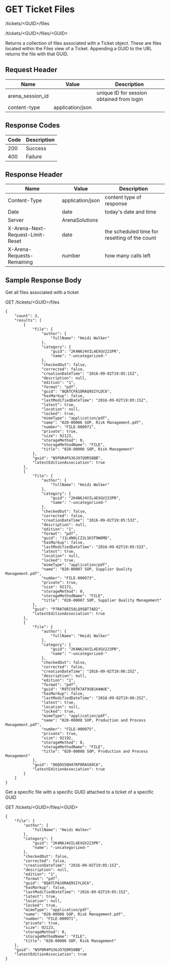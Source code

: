 # GET Ticket Files
/tickets/&lt;GUID&gt;/files

/tickets/&lt;GUID&gt;/files/&lt;GUID&gt;

Returns a collection of  files associated with a Ticket   object. These are files located within the Files view of a Ticket. Appending a GUID to the URL returns the file with that GUID.

## Request Header

| Name<br> | Value<br> | Description<br> |
|  --- |  --- |  --- | 
| arena_session_id<br> |   | unique ID for session obtained from login<br> |
| content-type<br> | application/json<br> |   |

## Response Codes

| Code<br> | Description<br> |
|  --- |  --- | 
| 200<br> | Success<br> |
| 400<br> | Failure<br> |

## Response Header

| Name<br> | Value<br> | Description<br> |
|  --- |  --- |  --- | 
| Content-Type<br> | application/json<br> | content type of response<br> |
| Date<br> | date<br> | today's date and time<br> |
| Server<br> | ArenaSolutions<br> |   |
| X-Arena-Next-Request-Limit-Reset<br> | date<br> | the scheduled time for resetting of the count<br> |
| X-Arena-Requests-Remaining<br> | number<br> | how many calls left<br> |

## Sample Response Body
Get all files associated with a  ticket

GET /tickets/&lt;GUID&gt;/files

```
{
    "count": 3,
    "results": [
        {
            "file": {
                "author": {
                    "fullName": "Heidi Walker"
                },
                "category": {
                    "guid": "2K4N6J4VIL4EXGV223PR",
                    "name": "-uncategorized-"
                },
                "checkedOut": false,
                "corrected": false,
                "creationDateTime": "2016-09-02T19:05:15Z",
                "description": null,
                "edition": "1",
                "format": "pdf",
                "guid": "8QATCPA1ORAQ9SIYLDC6",
                "hasMarkup": false,
                "lastModifiedDateTime": "2016-09-02T19:05:15Z",
                "latest": true,
                "location": null,
                "locked": true,
                "mimeType": "application/pdf",
                "name": "020-00006 SOP, Risk Management.pdf",
                "number": "FILE-000971",
                "private": true,
                "size": 92123,
                "storageMethod": 0,
                "storageMethodName": "FILE",
                "title": "020-00006 SOP, Risk Management"
            },
            "guid": "N5P8R4PG36JO7Q9R58BB",
            "latestEditionAssociation": true
        },
        {
            "file": {
                "author": {
                    "fullName": "Heidi Walker"
                },
                "category": {
                    "guid": "2K4N6J4VIL4EXGV223PR",
                    "name": "-uncategorized-"
                },
                "checkedOut": false,
                "corrected": false,
                "creationDateTime": "2016-09-02T19:05:53Z",
                "description": null,
                "edition": "1",
                "format": "pdf",
                "guid": "J1L4N0LCZ2L1K3T9WOMD",
                "hasMarkup": false,
                "lastModifiedDateTime": "2016-09-02T19:05:53Z",
                "latest": true,
                "location": null,
                "locked": true,
                "mimeType": "application/pdf",
                "name": "020-00007 SOP, Supplier Quality Management.pdf",
                "number": "FILE-000973",
                "private": true,
                "size": 92171,
                "storageMethod": 0,
                "storageMethodName": "FILE",
                "title": "020-00007 SOP, Supplier Quality Management"
            },
            "guid": "P7RAT6RI58LQ9SBT7AD2",
            "latestEditionAssociation": true
        },
        {
            "file": {
                "author": {
                    "fullName": "Heidi Walker"
                },
                "category": {
                    "guid": "2K4N6J4VIL4EXGV223PR",
                    "name": "-uncategorized-"
                },
                "checkedOut": false,
                "corrected": false,
                "creationDateTime": "2016-09-02T19:06:25Z",
                "description": null,
                "edition": "1",
                "format": "pdf",
                "guid": "R9TCV8TK7AT9SB1H4WUE",
                "hasMarkup": false,
                "lastModifiedDateTime": "2016-09-02T19:06:25Z",
                "latest": true,
                "location": null,
                "locked": true,
                "mimeType": "application/pdf",
                "name": "020-00008 SOP, Production and Process Management.pdf",
                "number": "FILE-000975",
                "private": true,
                "size": 92192,
                "storageMethod": 0,
                "storageMethodName": "FILE",
                "title": "020-00008 SOP, Production and Process Management"
            },
            "guid": "O6Q9S5QH47KP8RAS69CA",
            "latestEditionAssociation": true
        }
    ]
}
```
Get  a specific file with a specific GUID attached to a ticket of a specific GUID

GET /tickets/&lt;GUID&gt;/files/&lt;GUID&gt;

```
{
    "file": {
        "author": {
            "fullName": "Heidi Walker"
        },
        "category": {
            "guid": "2K4N6J4VIL4EXGV223PR",
            "name": "-uncategorized-"
        },
        "checkedOut": false,
        "corrected": false,
        "creationDateTime": "2016-09-02T19:05:15Z",
        "description": null,
        "edition": "1",
        "format": "pdf",
        "guid": "8QATCPA1ORAQ9SIYLDC6",
        "hasMarkup": false,
        "lastModifiedDateTime": "2016-09-02T19:05:15Z",
        "latest": true,
        "location": null,
        "locked": true,
        "mimeType": "application/pdf",
        "name": "020-00006 SOP, Risk Management.pdf",
        "number": "FILE-000971",
        "private": true,
        "size": 92123,
        "storageMethod": 0,
        "storageMethodName": "FILE",
        "title": "020-00006 SOP, Risk Management"
    },
    "guid": "N5P8R4PG36JO7Q9R58BB",
    "latestEditionAssociation": true
}
```
